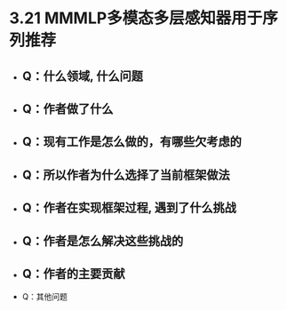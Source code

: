 # 3.21 MMMLP多模态多层感知器用于序列推荐



- Q：什么领域, 什么问题
  - 
- Q：作者做了什么
  - 
- Q：现有工作是怎么做的，有哪些欠考虑的
  - 
- Q：所以作者为什么选择了当前框架做法
  - 
- Q：作者在实现框架过程, 遇到了什么挑战
  - 
- Q：作者是怎么解决这些挑战的
  - 
- Q：作者的主要贡献
  - 
- Q：其他问题
